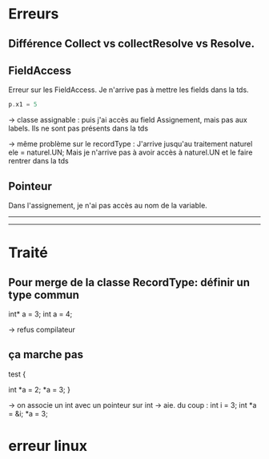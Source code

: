 # Erreurs

## Différence Collect vs collectResolve vs Resolve.

## FieldAccess

Erreur sur les FieldAccess.
Je n'arrive pas à mettre les fields dans la tds.

```C
p.x1 = 5
```

-> classe assignable : puis j'ai accès au field Assignement, mais pas aux labels. Ils ne sont pas présents dans la tds

-> même problème sur le recordType :
J'arrive jusqu'au traitement naturel ele = naturel.UN;
Mais je n'arrive pas à avoir accès à naturel.UN et le faire rentrer dans la tds

## Pointeur

Dans l'assignement, je n'ai pas accès au nom de la variable.

---

---

# Traité

## Pour merge de la classe RecordType: définir un type commun

int\* a = 3;
int a = 4;

-> refus compilateur

## ça marche pas

test {

int *a = 2;
*a = 3;
}

-> on associe un int avec un pointeur sur int -> aie.
du coup :
int i = 3;
int *a = &i;
*a = 3;

# erreur linux
